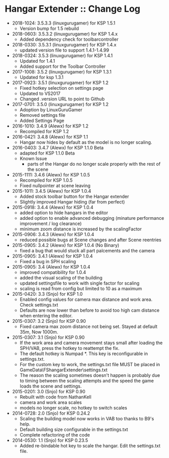 # Hangar Extender :: Change Log

* 2018-1024: 3.5.3.3 (linuxgurugamer) for KSP 1.5.1
	+ Version bump for 1.5 rebuild
* 2018-0603: 3.5.3.2 (linuxgurugamer) for KSP 1.4.x
	+ Added dependency check for toolbarcontroller
* 2018-0330: 3.5.3.1 (linuxgurugamer) for KSP 1.4.x
	+ updated version file to support 1.4.1-1.4.99
* 2018-0324: 3.5.3 (linuxgurugamer) for KSP 1.4.1
	+ Updated for 1.4.1
	+ Added support for the Toolbar Controller
* 2017-1008: 3.5.2 (linuxgurugamer) for KSP 1.3.1
	+ Updated for ksp 1.3.1
* 2017-0923: 3.5.1 (linuxgurugamer) for KSP 1.2
	+ Fixed hotkey selection on settings page
	+ Updated to VS2017
	+ Changed .version URL to point to Github
* 2017-0701: 3.5.0 (linuxgurugamer) for KSP 1.2
	+ Adoption by LinuxGuruGamer
	+ Removed settings file
	+ Added Settings Page
* 2016-1010: 3.4.9 (Alewx) for KSP 1.2
	+ Recompiled for KSP 1.2
* 2016-0421: 3.4.8 (Alewx) for KSP 1.1
	+ Hangar now hides by default as the model is no longer scaling. 
* 2016-0403: 3.4.7 (Alewx) for KSP 1.1.0 Beta
	+ adapted for KSP 1.1.0 Beta
	+ Known Issue
		- parts of the Hangar do no longer scale properly with the rest of the scene
* 2015-1111: 3.4.6 (Alewx) for KSP 1.0.5
	+ Recompiled for KSP 1.0.5
	+ Fixed nullpointer at scene leaving
* 2015-1011: 3.4.5 (Alewx) for KSP 1.0.4
	+ Added stock toolbar button for the Hangar extender
	+ Slightly improved Hangar hiding (far from perfect)
* 2015-0918: 3.4.4 (Alewx) for KSP 1.0.4
	+ added option to hide hangars in the editor
	+ added option to enable advanced debugging (minature performance improvement / log clearance)
	+ minimum zoom distance is increased by the scalingFactor 
* 2015-0906: 3.4.3 (Alewx) for KSP 1.0.4
	+ reduced possible bugs at Scene changes and after Scene reentries 
* 2015-0905: 3.4.2 (Alewx) for KSP 1.0.4 (No Binary)
	+ fixed a bug that would stuck all part palcements and the camera
* 2015-0905: 3.4.1 (Alewx) for KSP 1.0.4
	+ Fixed a bug in SPH scaling 
* 2015-0905: 3.4 (Alewx) for KSP 1.0.4
	+ improved compatibility for 1.0.4
	+ added the visual scaling of the building
	+ updated settingsfile to work with single factor for scaling
	+ scaling is read from config but limited to 10 as a maximum 
* 2015-0420: 3.3 (Snjo) for KSP 1.0
	+ Enabled config values for camera max distance and work area. Check settings.txt
	+ Defaults are now lower than before to avoid too high cam distance when entering the editor.
* 2015-0307: 3.2 (Snjo) for KSP 0.90
	+ Fixed camera max zoom distance not being set. Stayed at default 35m, Now 1000m.
* 2015-0307: 3.1 (Snjo) for KSP 0.90
	+ If the work area and camera movement stays small after loading the SPH/VAB, press the hotkey to reattempt the fix.
	+ The default hotkey is Numpad *. This key is reconfigurable in settings.txt.
	+ For the custom key to work, the settings.txt file MUST be placed in GameData\FShangarExtender\settings.txt
	+ The reason the scaling sometimes doesn't happen is probably due to timing between the scaling attempts and the speed the game loads the scene and settings.
* 2015-0201: 3.0 (Snjo) for KSP 0.90
	+ Rebuilt with code from NathanKell
	+ camera and work area scales
	+ models no longer scale, no hotkey to switch scales
* 2014-0728: 2.0 (Snjo) for KSP 0.24.2
	+ Scaling the building model now works in VAB too thanks to B9's help.
	+ Default building size configurable in the settings.txt
	+ Complete refactoring of the code 
* 2014-0530: 1.1 (Snjo) for KSP 0.23.5
	+ Added re-bindable hot key to scale the hangar. Edit the settings.txt file.
